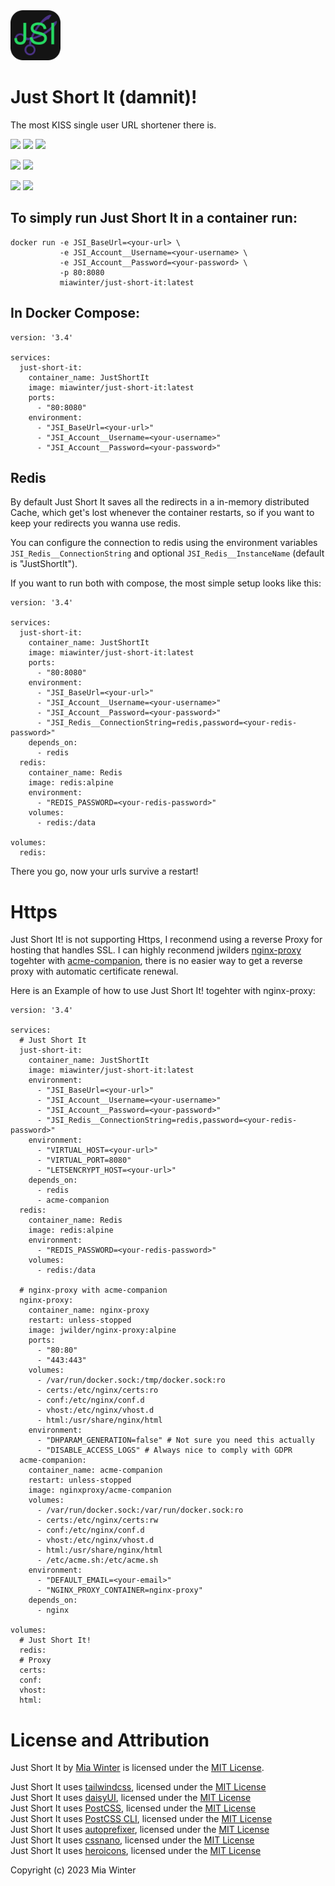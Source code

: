 <img src="wwwroot/img/jsi-logo.png" alt="" width="80" />

# Just Short It (damnit)!

The most KISS single user URL shortener there is.

![](https://img.shields.io/github/license/miawinter98/just-short-it?color=green)
![](https://img.shields.io/github/forks/miawinter98/just-short-it?label=github%20forks&logo=github)
![](https://img.shields.io/github/stars/miawinter98/just-short-it?label=github%20stars&color=yellow&logo=github)

![](https://img.shields.io/docker/pulls/miawinter/just-short-it?color=informational&logo=docker)
![](https://img.shields.io/docker/stars/miawinter/just-short-it?color=yellow&logo=docker)

![](https://img.shields.io/docker/v/miawinter/just-short-it/latest?logo=docker&label=)
![](https://img.shields.io/docker/v/miawinter/just-short-it/latest-alpine?logo=docker&label=)

## To simply run Just Short It in a container run:
```
docker run -e JSI_BaseUrl=<your-url> \
           -e JSI_Account__Username=<your-username> \
           -e JSI_Account__Password=<your-password> \
           -p 80:8080
           miawinter/just-short-it:latest
```


## In Docker Compose:
```docker-compose
version: '3.4'

services:
  just-short-it:
    container_name: JustShortIt
    image: miawinter/just-short-it:latest
    ports:
      - "80:8080"
    environment:
      - "JSI_BaseUrl=<your-url>"
      - "JSI_Account__Username=<your-username>"
      - "JSI_Account__Password=<your-password>"
```

## Redis

By default Just Short It saves all the redirects in a in-memory distributed Cache, which get's lost 
whenever the container restarts, so if you want to keep your redirects you wanna use redis.

You can configure the connection to redis using the environment variables `JSI_Redis__ConnectionString` 
and optional `JSI_Redis__InstanceName` (default is "JustShortIt").

If you want to run both with compose, the most simple setup looks like this:

```docker-compose
version: '3.4'

services:
  just-short-it:
    container_name: JustShortIt
    image: miawinter/just-short-it:latest
    ports:
      - "80:8080"
    environment:
      - "JSI_BaseUrl=<your-url>"
      - "JSI_Account__Username=<your-username>"
      - "JSI_Account__Password=<your-password>"
      - "JSI_Redis__ConnectionString=redis,password=<your-redis-password>"
    depends_on:
      - redis
  redis:
    container_name: Redis
    image: redis:alpine
    environment:
      - "REDIS_PASSWORD=<your-redis-password>"
    volumes:
      - redis:/data

volumes:
  redis:
```

There you go, now your urls survive a restart!

# Https

Just Short It! is not supporting Https, I reconmend using a reverse Proxy for hosting
that handles SSL. I can highly reconmend jwilders 
[nginx-proxy](https://github.com/nginx-proxy/nginx-proxy) togehter with 
[acme-companion](https://github.com/nginx-proxy/acme-companion), 
there is no easier way to get a reverse proxy with automatic certificate renewal.

Here is an Example of how to use Just Short It! togehter with nginx-proxy:

```docker-compose
version: '3.4'

services:
  # Just Short It
  just-short-it:
    container_name: JustShortIt
    image: miawinter/just-short-it:latest
    environment:
      - "JSI_BaseUrl=<your-url>"
      - "JSI_Account__Username=<your-username>"
      - "JSI_Account__Password=<your-password>"
      - "JSI_Redis__ConnectionString=redis,password=<your-redis-password>"
    environment:
      - "VIRTUAL_HOST=<your-url>"
      - "VIRTUAL_PORT=8080"
      - "LETSENCRYPT_HOST=<your-url>"
    depends_on:
      - redis
      - acme-companion
  redis:
    container_name: Redis
    image: redis:alpine
    environment:
      - "REDIS_PASSWORD=<your-redis-password>"
    volumes:
      - redis:/data

  # nginx-proxy with acme-companion
  nginx-proxy:
    container_name: nginx-proxy
    restart: unless-stopped
    image: jwilder/nginx-proxy:alpine
    ports:
      - "80:80"
      - "443:443"
    volumes:
      - /var/run/docker.sock:/tmp/docker.sock:ro
      - certs:/etc/nginx/certs:ro
      - conf:/etc/nginx/conf.d
      - vhost:/etc/nginx/vhost.d
      - html:/usr/share/nginx/html
    environment:
      - "DHPARAM_GENERATION=false" # Not sure you need this actually
      - "DISABLE_ACCESS_LOGS" # Always nice to comply with GDPR
  acme-companion:
    container_name: acme-companion
    restart: unless-stopped
    image: nginxproxy/acme-companion
    volumes:
      - /var/run/docker.sock:/var/run/docker.sock:ro
      - certs:/etc/nginx/certs:rw
      - conf:/etc/nginx/conf.d
      - vhost:/etc/nginx/vhost.d
      - html:/usr/share/nginx/html
      - /etc/acme.sh:/etc/acme.sh
    environment:
      - "DEFAULT_EMAIL=<your-email>"
      - "NGINX_PROXY_CONTAINER=nginx-proxy"
    depends_on:
      - nginx

volumes:
  # Just Short It!
  redis:
  # Proxy
  certs:
  conf:
  vhost:
  html:

```

# License and Attribution

Just Short It by [Mia Winter](https://miawinter.de/) is licensed under the [MIT License](https://en.wikipedia.org/wiki/MIT_License).  

Just Short It uses [tailwindcss](https://tailwindcss.com/), licensed under the [MIT License](https://github.com/tailwindlabs/tailwindcss/blob/master/LICENSE)  
Just Short It uses [daisyUI](https://daisyui.com/), licensed under the [MIT License](https://github.com/saadeghi/daisyui/blob/master/LICENSE)  
Just Short It uses [PostCSS](https://postcss.org/), licensed under the [MIT License](https://github.com/postcss/postcss/blob/main/LICENSE)  
Just Short It uses [PostCSS CLI](https://github.com/postcss/postcss-cli/), licensed under the [MIT License](https://github.com/postcss/postcss-cli/blob/master/LICENSE)  
Just Short It uses [autoprefixer](https://github.com/postcss/autoprefixer/), licensed under the [MIT License](https://github.com/postcss/autoprefixer/blob/main/LICENSE)  
Just Short It uses [cssnano](https://cssnano.co/), licensed under the [MIT License](https://github.com/cssnano/cssnano/blob/master/LICENSE-MIT)  
Just Short It uses [heroicons](https://heroicons.com/), licensed under the [MIT License](https://github.com/tailwindlabs/heroicons/blob/master/LICENSE)

Copyright (c) 2023 Mia Winter
